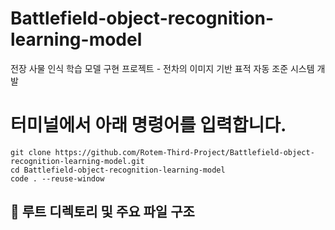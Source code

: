 # Battlefield-object-recognition-learning-model
전장 사물 인식 학습 모델 구현 프로젝트 - 전차의 이미지 기반 표적 자동 조준 시스템 개발

# 터미널에서 아래 명령어를 입력합니다.
<pre><code>git clone https://github.com/Rotem-Third-Project/Battlefield-object-recognition-learning-model.git
cd Battlefield-object-recognition-learning-model
code . --reuse-window
</code></pre>

## 📂 루트 디렉토리 및 주요 파일 구조
<!-- STRUCTURE-START -->

<!-- STRUCTURE-END -->
